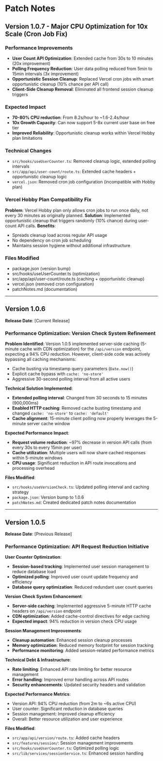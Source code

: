 # Patch Notes

## Version 1.0.7 - Major CPU Optimization for 10x Scale (Cron Job Fix)

### Performance Improvements
- **User Count API Optimization**: Extended cache from 30s to 10 minutes (20x improvement)
- **Polling Frequency Reduction**: User data polling reduced from 5min to 15min intervals (3x improvement)  
- **Opportunistic Session Cleanup**: Replaced Vercel cron jobs with smart opportunistic cleanup (10% chance per API call)
- **Client-Side Cleanup Removal**: Eliminated all frontend session cleanup triggers

### Expected Impact
- **70-80% CPU reduction**: From 8.2s/hour to ~1.6-2.4s/hour
- **10x Growth Capacity**: Can now support 5-8x current user base on free tier
- **Improved Reliability**: Opportunistic cleanup works within Vercel Hobby plan limitations

### Technical Changes
- `src/hooks/useUserCounter.ts`: Removed cleanup logic, extended polling intervals
- `src/app/api/user-count/route.ts`: Extended cache headers + opportunistic cleanup logic
- `vercel.json`: Removed cron job configuration (incompatible with Hobby plan)

### Vercel Hobby Plan Compatibility Fix
**Problem**: Vercel Hobby plan only allows cron jobs to run once daily, not every 30 minutes as originally planned.
**Solution**: Implemented opportunistic cleanup that triggers randomly (10% chance) during user-count API calls.
**Benefits**: 
- Spreads cleanup load across regular API usage
- No dependency on cron job scheduling
- Maintains session hygiene without additional infrastructure

### Files Modified
- package.json (version bump)
- src/hooks/useUserCounter.ts (optimization)
- src/app/api/user-count/route.ts (caching + opportunistic cleanup)
- vercel.json (removed cron configuration)
- patchNotes.md (documentation)

---

## Version 1.0.6
**Release Date**: [Current Release]

### Performance Optimization: Version Check System Refinement
**Problem Identified**: Version 1.0.5 implemented server-side caching (5-minute cache with CDN optimization) for the `/api/version` endpoint, expecting a 94% CPU reduction. However, client-side code was actively bypassing all caching mechanisms:
- Cache busting via timestamp query parameters (`Date.now()`)
- Explicit cache bypass with `cache: 'no-store'` 
- Aggressive 30-second polling interval from all active users

**Technical Solution Implemented**:
- **Extended polling interval**: Changed from 30 seconds to 15 minutes (900,000ms)
- **Enabled HTTP caching**: Removed cache busting timestamp and changed `cache: 'no-store'` to `cache: 'default'`
- **Cache alignment**: 15-minute client polling now properly leverages the 5-minute server cache window

**Expected Performance Impact**:
- **Request volume reduction**: ~97% decrease in version API calls (from every 30s to every 15min per user)
- **Cache utilization**: Multiple users will now share cached responses within 5-minute windows
- **CPU usage**: Significant reduction in API route invocations and processing overhead

**Files Modified**:
- `src/hooks/useVersionCheck.ts`: Updated polling interval and caching strategy
- `package.json`: Version bump to 1.0.6
- `patchNotes.md`: Created dedicated patch notes documentation

---

## Version 1.0.5
**Release Date**: [Previous Release]

### Performance Optimization: API Request Reduction Initiative

**User Counter Optimization**:
- **Session-based tracking**: Implemented user session management to reduce database load
- **Optimized polling**: Improved user count update frequency and efficiency
- **Database query optimization**: Reduced redundant user count queries

**Version Check System Enhancement**:
- **Server-side caching**: Implemented aggressive 5-minute HTTP cache headers on `/api/version` endpoint
- **CDN optimization**: Added cache-control directives for edge caching
- **Expected impact**: 94% reduction in version check CPU usage

**Session Management Improvements**:
- **Cleanup automation**: Enhanced session cleanup processes
- **Memory optimization**: Reduced memory footprint for session tracking
- **Performance monitoring**: Added session-related performance metrics

**Technical Debt & Infrastructure**:
- **Rate limiting**: Enhanced API rate limiting for better resource management
- **Error handling**: Improved error handling across API routes
- **Security enhancements**: Updated security headers and validation

**Expected Performance Metrics**:
- Version API: 94% CPU reduction (from 2m to ~6s active CPU)
- User counter: Significant reduction in database queries
- Session management: Improved cleanup efficiency
- Overall: Better resource utilization and user experience

**Files Modified**:
- `src/app/api/version/route.ts`: Added cache headers
- `src/features/session/`: Session management improvements
- `src/hooks/useUserCounter.ts`: Optimized polling logic
- `src/lib/services/sessionService.ts`: Enhanced session handling